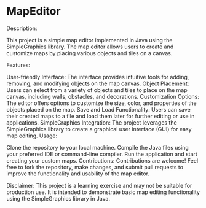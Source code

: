 # MapEditor

Description:

This project is a simple map editor implemented in Java using the SimpleGraphics library. The map editor allows users to create and customize maps by placing various objects and tiles on a canvas.

Features:

User-friendly Interface: The interface provides intuitive tools for adding, removing, and modifying objects on the map canvas.
Object Placement: Users can select from a variety of objects and tiles to place on the map canvas, including walls, obstacles, and decorations.
Customization Options: The editor offers options to customize the size, color, and properties of the objects placed on the map.
Save and Load Functionality: Users can save their created maps to a file and load them later for further editing or use in applications.
SimpleGraphics Integration: The project leverages the SimpleGraphics library to create a graphical user interface (GUI) for easy map editing.
Usage:

Clone the repository to your local machine.
Compile the Java files using your preferred IDE or command-line compiler.
Run the application and start creating your custom maps.
Contributions:
Contributions are welcome! Feel free to fork the repository, make changes, and submit pull requests to improve the functionality and usability of the map editor.

Disclaimer:
This project is a learning exercise and may not be suitable for production use. It is intended to demonstrate basic map editing functionality using the SimpleGraphics library in Java.
